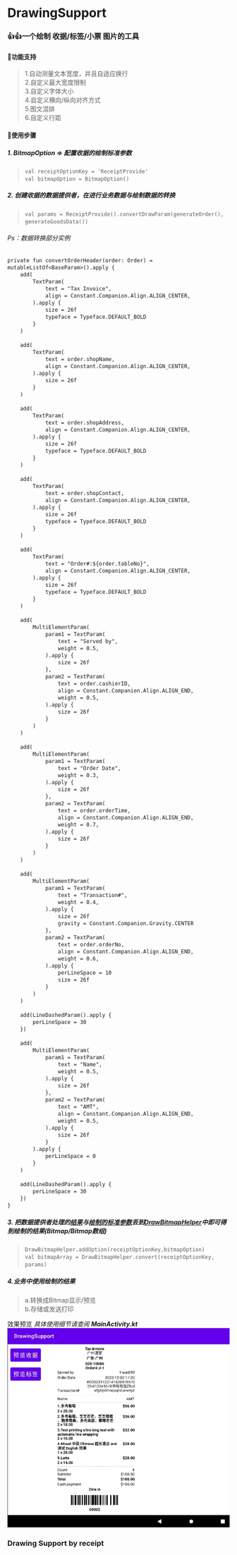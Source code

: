 # DrawingSupport

### 👍👍一个绘制 **收据/标签/小票** 图片的工具

#### **🌟功能支持**
>1.自动测量文本宽度，并且自适应换行  
>2.自定义最大宽度限制  
>3.自定义字体大小  
>4.自定义横向/纵向对齐方式  
>5.图文混排  
>6.自定义行距  

#### **🌟使用步骤**

##### 1. BitmapOption => 配置收据的*绘制标准参数*
>`val receiptOptionKey = 'ReceiptProvide'`  
>`val bitmapOption = BitmapOption()`  

##### 2. 创建收据的数据提供者，在进行业务数据与绘制数据的转换
>`val params = ReceiptProvide().convertDrawParam(generateOrder(), generateGoodsData())`
  
###### Ps：数据转换部分实例  
    private fun convertOrderHeader(order: Order) = mutableListOf<BaseParam>().apply {
        add(
            TextParam(
                text = "Tax Invoice",
                align = Constant.Companion.Align.ALIGN_CENTER,
            ).apply {
                size = 26f
                typeface = Typeface.DEFAULT_BOLD
            }
        )

        add(
            TextParam(
                text = order.shopName,
                align = Constant.Companion.Align.ALIGN_CENTER,
            ).apply {
                size = 26f
            }
        )

        add(
            TextParam(
                text = order.shopAddress,
                align = Constant.Companion.Align.ALIGN_CENTER,
            ).apply {
                size = 26f
                typeface = Typeface.DEFAULT_BOLD
            }
        )

        add(
            TextParam(
                text = order.shopContact,
                align = Constant.Companion.Align.ALIGN_CENTER,
            ).apply {
                size = 26f
                typeface = Typeface.DEFAULT_BOLD
            }
        )

        add(
            TextParam(
                text = "Order#:${order.tableNo}",
                align = Constant.Companion.Align.ALIGN_CENTER,
            ).apply {
                size = 26f
                typeface = Typeface.DEFAULT_BOLD
            }
        )

        add(
            MultiElementParam(
                param1 = TextParam(
                    text = "Served by",
                    weight = 0.5,
                ).apply {
                    size = 26f
                },
                param2 = TextParam(
                    text = order.cashierID,
                    align = Constant.Companion.Align.ALIGN_END,
                    weight = 0.5,
                ).apply {
                    size = 26f
                }
            )
        )

        add(
            MultiElementParam(
                param1 = TextParam(
                    text = "Order Date",
                    weight = 0.3,
                ).apply {
                    size = 26f
                },
                param2 = TextParam(
                    text = order.orderTime,
                    align = Constant.Companion.Align.ALIGN_END,
                    weight = 0.7,
                ).apply {
                    size = 26f
                }
            )
        )

        add(
            MultiElementParam(
                param1 = TextParam(
                    text = "Transaction#",
                    weight = 0.4,
                ).apply {
                    size = 26f
                    gravity = Constant.Companion.Gravity.CENTER
                },
                param2 = TextParam(
                    text = order.orderNo,
                    align = Constant.Companion.Align.ALIGN_END,
                    weight = 0.6,
                ).apply {
                    perLineSpace = 10
                    size = 26f
                }
            )
        )

        add(LineDashedParam().apply {
            perLineSpace = 30
        })

        add(
            MultiElementParam(
                param1 = TextParam(
                    text = "Name",
                    weight = 0.5,
                ).apply {
                    size = 26f
                },
                param2 = TextParam(
                    text = "AMT",
                    align = Constant.Companion.Align.ALIGN_END,
                    weight = 0.5,
                ).apply {
                    size = 26f
                }
            ).apply {
                perLineSpace = 0
            }
        )

        add(LineDashedParam().apply {
            perLineSpace = 30
        })
    }


##### 3. 把数据提供者处理的<u>结果</u>与<u>绘制的标准参数</u>丢到<u>DrawBitmapHelper</u>中即可得到绘制的结果(Bitmap/Bitmap数组)
>`DrawBitmapHelper.addOption(receiptOptionKey,bitmapOption)`  
>`val bitmapArray = DrawBitmapHelper.convert(receiptOptionKey, params)`  

##### 4.业务中使用绘制的结果
>a.转换成Bitmap显示/预览  
>b.存储或发送打印

效果预览 *具体使用细节请查阅 **MainActivity.kt***
![Image Text](https://github.com/Yiwei099/DrawingSupport/blob/master/app/src/main/res/drawable/receipt.png)

### Drawing Support by receipt
